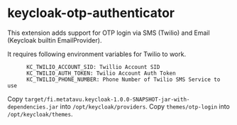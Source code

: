 # keycloak-otp-authenticator

This extension adds support for OTP login via SMS (Twilio) and Email (Keycloak builtin EmailProvider).

It requires following environment variables for Twilio to work.

```
      KC_TWILIO_ACCOUNT_SID: Twillio Account SID
      KC_TWILIO_AUTH_TOKEN: Twilio Account Auth Token
      KC_TWILIO_PHONE_NUMBER: Phone Number of Twilio SMS Service to use
```

Copy `target/fi.metatavu.keycloak-1.0.0-SNAPSHOT-jar-with-dependencies.jar` into `/opt/keycloak/providers`.
Copy `themes/otp-login` into `/opt/keycloak/themes`.

